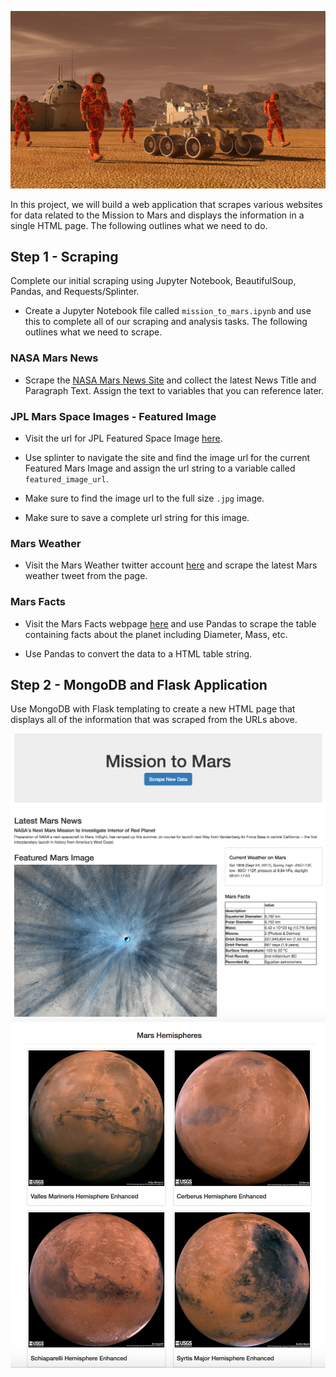 ![mission_to_mars](Images/mission_to_mars.png)


In this project, we will build a web application that scrapes various websites for data related to the Mission to Mars and displays the information in a single HTML page. The following outlines what we need to do.

## Step 1 - Scraping

Complete our initial scraping using Jupyter Notebook, BeautifulSoup, Pandas, and Requests/Splinter.

* Create a Jupyter Notebook file called `mission_to_mars.ipynb` and use this to complete all of our scraping and analysis tasks. The following outlines what we need to scrape.


### NASA Mars News

* Scrape the [NASA Mars News Site](https://mars.nasa.gov/news/) and collect the latest News Title and Paragraph Text. Assign the text to variables that you can reference later.



### JPL Mars Space Images - Featured Image

* Visit the url for JPL Featured Space Image [here](https://www.jpl.nasa.gov/spaceimages/?search=&category=Mars).

* Use splinter to navigate the site and find the image url for the current Featured Mars Image and assign the url string to a variable called `featured_image_url`.

* Make sure to find the image url to the full size `.jpg` image.

* Make sure to save a complete url string for this image.


### Mars Weather

* Visit the Mars Weather twitter account [here](https://twitter.com/marswxreport?lang=en) and scrape the latest Mars weather tweet from the page. 


### Mars Facts

* Visit the Mars Facts webpage [here](https://space-facts.com/mars/) and use Pandas to scrape the table containing facts about the planet including Diameter, Mass, etc.

* Use Pandas to convert the data to a HTML table string.


## Step 2 - MongoDB and Flask Application

Use MongoDB with Flask templating to create a new HTML page that displays all of the information that was scraped from the URLs above.


![final_app_part1.png](Images/final_app_part1.png)
![final_app_part2.png](Images/final_app_part2.png)


